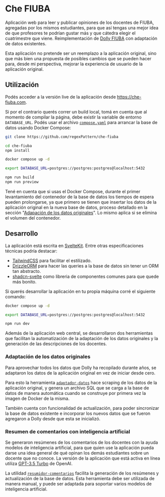 # Che FIUBA

Aplicación web para leer y publicar opiniones de los docentes de FIUBA, agregadas por los mismos estudiantes, para que así tengas una mejor idea de que profesores te podrían gustar más y que cátedra elegir el cuatrimestre que viene. Reimplementación de [Dolly FIUBA](https://dollyfiuba.com) con adaptación de datos existentes.

Esta aplicación no pretende ser un reemplazo a la aplicación original, sino que más bien una propuesta de posibles cambios que se pueden hacer para, desde mi perspectiva, mejorar la experiencia de usuario de la aplicación original.

## Utilización

Podés acceder a la versión live de la aplicación desde https://che-fiuba.com.

Si por el contrario querés correr un build local, tomá en cuenta que al momento de compilar la página, debe existir la variable de entorno `DATABASE_URL`. Podés usar el archivo [`compose.yaml`](https://github.com/regexPattern/che-fiuba/blob/main/compose.yaml) para arrancar la base de datos usando Docker Compose:

```bash
git clone https://github.com/regexPattern/che-fiuba

cd che-fiuba
npm install

docker compose up -d

export DATABASE_URL=postgres://postgres:postgres@localhost:5432

npm run build
npm run preview
```

Tené en cuenta que si usas el Docker Compose, durante el primer levantamiento del contenedor de la base de datos los tiempos de espera pueden prolongarse, ya que primero se tienen que insertar los datos de la aplicación original en la nueva base de datos, proceso detallado en la sección "[Adapación de los datos originales](#adaptación-de-los-datos-originales)". Lo mismo aplica si se elimina el volumen del contenedor.

## Desarrollo

La aplicación está escrita en [SvelteKit](https://kit.svelte.dev/). Entre otras especificaciones técnicas podría destacar:

- [TailwindCSS](https://tailwindcss.com/) para facilitar el estilizado.
- [DrizzleORM](https://orm.drizzle.team/) para hacer las queries a la base de datos sin tener un ORM tan abstracto.
- [shadcn-svelte](https://www.shadcn-svelte.com/) como libreria de componentes comunes para que quede más bonito.

Si querés desarrollar la aplicación en tu propia máquina corré el siguiente comando:

```bash
docker compose up -d

export DATABASE_URL=postgres://postgres:postgres@localhost:5432

npm run dev
```

Además de la aplicación web central, se desarrollaron dos herramientas que facilitan la automatización de la adaptación de los datos originales y la generación de las descripciones de los docentes.

### Adaptación de los datos originales

Para aprovechar todos los datos que Dolly ha recopilado durante años, se adaptaron los datos de la aplicación original en vez de iniciar desde cero.

Para esto la herramienta [`adaptador-datos`](https://github.com/regexPattern/che-fiuba/tree/main/crates/adaptador-datos) hace scraping de los datos de la aplicación original, y genera un archivo SQL que se carga a la base de datos de manera automática cuando se construye por primera vez la imagen de Docker de la misma.

También cuenta con funcionalidad de actualización, para poder sincronizar la base de datos existente e incorporar los nuevos datos que se fueron agregaron a Dolly desde que esta se inicializó.

### Resumen de comentarios con inteligencia artificial

Se generaron resúmenes de los comentarios de los docentes con la ayuda modelos de inteligencia artificial, para que quien use la aplicación pueda darse una idea general de qué opinan los demás estudiantes sobre un docente que no conoce. La versión de la aplicación que está activa en línea utiliza [GPT-3.5 Turbo](https://platform.openai.com/docs/models/gpt-3-5-turbo) de OpenAI.

La utilidad [`resumidor-comentarios`](https://github.com/regexPattern/che-fiuba/tree/main/crates/resumidor-comentarios) facilita la generación de los resúmenes y actualización de la base de datos. Esta herramienta debe ser utilizada de manera manual, y puede ser adaptada para soportar varios modelos de inteligencia artificial.
